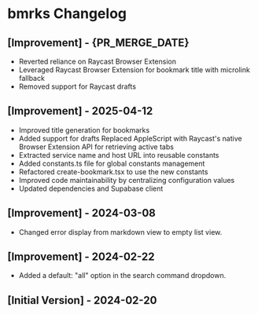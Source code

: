 # bmrks Changelog

## [Improvement] - {PR_MERGE_DATE}

- Reverted reliance on Raycast Browser Extension 
- Leveraged Raycast Browser Extension for bookmark title with microlink fallback
- Removed support for Raycast drafts

## [Improvement] - 2025-04-12

- Improved title generation for bookmarks
- Added support for drafts
Replaced AppleScript with Raycast's native Browser Extension API for retrieving active tabs
- Extracted service name and host URL into reusable constants
- Added constants.ts file for global constants management
- Refactored create-bookmark.tsx to use the new constants
- Improved code maintainability by centralizing configuration values
- Updated dependencies and Supabase client

## [Improvement] - 2024-03-08

- Changed error display from markdown view to empty list view.

## [Improvement] - 2024-02-22

- Added a default: "all" option in the search command dropdown.

## [Initial Version] - 2024-02-20
